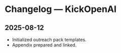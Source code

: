 # Changelog — KickOpenAI
## 2025-08-12
- Initialized outreach pack templates.  
- Appendix prepared and linked.

